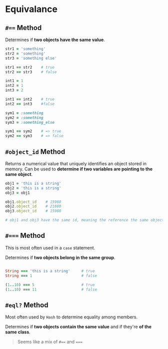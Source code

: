 # Equivalance

## `#==` Method

Determines if **two objects have the same value**.

```ruby
str1 = 'something'
str2 = 'something'
str3 = 'something else'

str1 == str2    # true
str2 == str3    # false

int1 = 1
int2 = 1
int3 = 2

int1 == int2    # true
int2 == int3    #false

sym1 = :something
sym2 = :something
sym3 = :something_else

sym1 == sym2    # => true
sym2 == sym3    # => false
```

## `#object_id` Method

Returns a numerical value that uniquely identifies an object stored in memory. Can be used to **determine if two variables are pointing to the same object**.

```ruby
obj1 = 'this is a string'
obj2 = 'this is a string'
obj3 = obj1

obj1.object_id    # 15980
obj2.object_id    # 21880
obj3.object_id    # 15980

# obj1 and obj3 have the same id, meaning the reference the same object
```

## `#===` Method

This is most often used in a `case` statement.

Determines if **two objects belong in the same group**.

```ruby

String === 'this is a string'     # true
String === 1                      # false

(1..10) === 5                     # true
(1..10) === 11                    # false

```

## `#eql?` Method

Most often used by `Hash` to determine equality among members.

Determines if **two objects contain the same value** and if they're **of the same class**.

> Seems like a mix of `#==` and `===`
